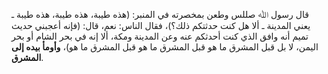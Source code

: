 قال رسول ﷲ صللس وطعن بمخصرته في المنبر: (هذه طيبة، هذه طيبة، هذه طيبة ـ يعني المدينة ـ ألا هل كنت حدثتكم ذلك؟)، فقال الناس: نعم، قال: (فإنه أعجبني حديث تميم أنه وافق الذي كنت أحدثكم عنه وعن المدينة ومكة، ألا إنه في بحر الشام أو بحر اليمن، لا بل قبل المشرق ما هو قبل المشرق ما هو قبل المشرق ما هو)، **وأومأ بيده إلى المشرق**.